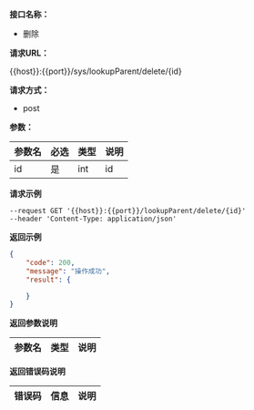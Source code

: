 **接口名称：**

- 删除

**请求URL：**

{{host}}:{{port}}/sys/lookupParent/delete/{id}

**请求方式：**
- post

**参数：**

|参数名|必选|类型|说明|
|:----    |:---|:----- |-----   |
|id    |是   |int|id|

**请求示例**

```
--request GET '{{host}}:{{port}}/lookupParent/delete/{id}'
--header 'Content-Type: application/json'
```

 **返回示例**
```json
{
    "code": 200,
    "message": "操作成功",
    "result": {

    }
}


```
 **返回参数说明**

|参数名|类型|说明|
|:-----  |:-----|----- |



 **返回错误码说明**

|错误码 |信息|说明|
|:----  |:----   |-----   |